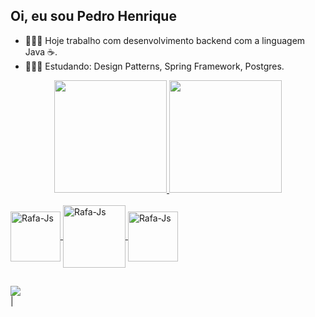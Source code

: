 ## Oi, eu sou Pedro Henrique
- 👨🏽‍💻 Hoje trabalho com desenvolvimento backend com a linguagem Java ☕.
- 👨🏽‍🎓 Estudando:  Design Patterns, Spring Framework, Postgres.
<div align="center">
  <a href="https://github.com/PedroHeenrique">
  <img height="180em" src="https://github-readme-stats.vercel.app/api?username=PedroHeenrique&show_icons=true&theme=tokyonight&include_all_commits=true&count_private=true"/>
  <img height="180em" src="https://github-readme-stats.vercel.app/api/top-langs/?username=PedroHeenrique&layout=compact&langs_count=7&theme=tokyonight"/>
</div>
  <div style="display: inline_block"><br>
  <img align="center" alt="Rafa-Js" height="80" width="80" src="https://cdn.jsdelivr.net/gh/devicons/devicon/icons/java/java-original-wordmark.svg">
  <img align="center" alt="Rafa-Js" height="100" width="100" src="https://cdn.jsdelivr.net/gh/devicons/devicon/icons/spring/spring-original-wordmark.svg">  
  <img align="center" alt="Rafa-Js" height="80" width="80" src="https://cdn.jsdelivr.net/gh/devicons/devicon/icons/postgresql/postgresql-plain-wordmark.svg">
</div>
  
  ## 
  
  <div> 
  <a href="https://www.linkedin.com/in/pedro-henrique-b4515b88/" target="_blank"><img src="https://img.shields.io/badge/-LinkedIn-%230077B5?style=for-the-       badge&logo=linkedin&logoColor=white" target="_blank"></a> 
</div> |

